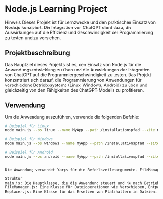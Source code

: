 # Node.js Learning Project

Hinweis
Dieses Projekt ist für Lernzwecke und den praktischen Einsatz von Node.js konzipiert. Die Integration von ChatGPT dient dazu, die Auswirkungen auf die Effizienz und Geschwindigkeit der Programmierung zu testen und zu verstehen.

## Projektbeschreibung

Das Hauptziel dieses Projekts ist es, den Einsatz von Node.js für die Anwendungsentwicklung zu üben und die Auswirkungen der Integration von ChatGPT auf die Programmiergeschwindigkeit zu testen. Das Projekt konzentriert sich darauf, die Programmierung von Anwendungen für verschiedene Betriebssysteme (Linux, Windows, Android) zu üben und gleichzeitig von den Fähigkeiten des ChatGPT-Modells zu profitieren.

## Verwendung

Um die Anwendung auszuführen, verwende die folgenden Befehle:

```bash
# Beispiel für Linux
node main.js --os linux --name MyApp --path /installationspfad --site mywebsite.com

# Beispiel für Windows
node main.js --os windows --name MyApp --path /installationspfad --site mywebsite.com

# Beispiel für Android
node main.js --os android --name MyApp --path /installationspfad --site mywebsite.com


Die Anwendung verwendet Yargs für die Befehlszeilenargumente, FileManager für Dateioperationen und Replacer für das Ersetzen von Platzhaltern in Dateien.

Struktur
main.js: Die Hauptklasse, die die Anwendung steuert und je nach Betriebssystem spezifische Logik aufruft.
FileManager.js: Eine Klasse für Dateioperationen wie Verschieben, Entpacken und Löschen.
Replacer.js: Eine Klasse für das Ersetzen von Platzhaltern in Dateien.
